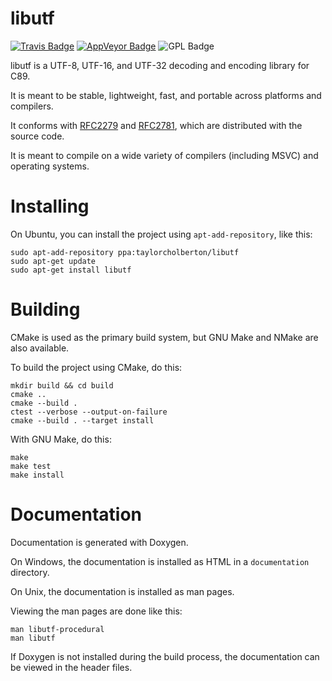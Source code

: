 libutf
======

[![Travis Badge](https://travis-ci.org/tholberton/libutf.svg?branch=master)](https://travis-ci.org/tholberton/libutf)
[![AppVeyor Badge](https://ci.appveyor.com/api/projects/status/xjbjhuxn3wsc0k61?svg=true)](https://ci.appveyor.com/project/tholberton/libutf)
![GPL Badge](https://www.gnu.org/graphics/gplv3-88x31.png)

libutf is a UTF-8, UTF-16, and UTF-32 decoding and encoding library for C89.

It is meant to be stable, lightweight, fast, and portable across platforms and compilers.

It conforms with [RFC2279](https://www.ietf.org/rfc/rfc2781.txt) and [RFC2781](https://www.ietf.org/rfc/rfc2279.txt), which are distributed with the source code.

It is meant to compile on a wide variety of compilers (including MSVC) and operating systems.

# Installing

On Ubuntu, you can install the project using `apt-add-repository`, like this:

```
sudo apt-add-repository ppa:taylorcholberton/libutf
sudo apt-get update
sudo apt-get install libutf
```

# Building

CMake is used as the primary build system, but GNU Make and NMake are also available.

To build the project using CMake, do this:

```
mkdir build && cd build
cmake ..
cmake --build .
ctest --verbose --output-on-failure
cmake --build . --target install
```

With GNU Make, do this:

```
make
make test
make install
```

# Documentation

Documentation is generated with Doxygen.

On Windows, the documentation is installed as HTML in a `documentation` directory.

On Unix, the documentation is installed as man pages.

Viewing the man pages are done like this:

```
man libutf-procedural
man libutf
```

If Doxygen is not installed during the build process, the documentation can be viewed in the header files.

